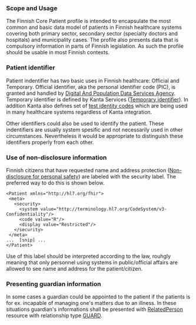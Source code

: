 ### Scope and Usage

The Finnish Core Patient profile is intended to encapsulate the most common and basic data model of patients in Finnish healthcare systems covering both primary sector, secondary sector (specialty doctors and hospitals) and municipality cases. The profile also presents data that is compulsory information in parts of Finnish legislation. As such the profile should be usable in most Finnish contexts.

### Patient identifier

Patient indentifier has two basic uses in Finnish healthcare: Official and Temporary. Official identifier, aka the personal identifier code (PIC), is granted and handled by [Digital And Population Data Services Agency](https://dvv.fi/en/personal-identity-code). Temporary identifier is defined by Kanta Services ([Temporary identifier](https://www.kanta.fi/en/system-developers/test-etiquette#:~:text=various%20Kanta%20Services.-,Temporary%20identifier,-Temporary%20identifiers%20are)). In addition Kanta also defines set of [test identity codes](https://www.kanta.fi/en/system-developers/test-etiquette#:~:text=events%20is%20forbidden.-,Test%20ID%20and%20other%20identification%20data,-Only%20900%2Dseries) which are being used in many healthcare systems regardless of Kanta integration.

Other identifiers could also be used to identify the patient. These indentifiers are usually system spesific and not necessarily used in other circumstances. Nevertheless it would be appropriate to distinguish these identifiers properly from each other.

### Use of non-disclosure information

Finnish citizens that have requested name and address protection ([Non-disclosure for personal safety](https://dvv.fi/en/non-disclosure-for-personal-safety)) are labeled with the security label. The preferred way to do this is shown below.
 
 ```
 <Patient xmlns="http://hl7.org/fhir">
  <meta>
    <security>
      <system value="http://terminology.hl7.org/CodeSystem/v3-Confidentiality"/>
      <code value="R"/>
      <display value="Restricted"/>
    </security>
  </meta>
...  [snip] ...
</Patient>
 ```

 Use of this label should be interpreted according to the law, rouhgly meaning that only personnel using systems in public/official affairs are allowed to see name and address for the patient/citizen.

### Presenting guardian information

In some cases a guardian could be appointed to the patient if the patients is for ex. incapable of managing one's matters due to an illness. In these situations guardian's informations shall be presented with [RelatedPerson](http://hl7.org/fhir/R4/relatedperson.html) resource with relationship type [GUARD](http://hl7.org/fhir/R4/v3/RoleCode/cs.html#:~:text=3-,GUARD,-guardian).